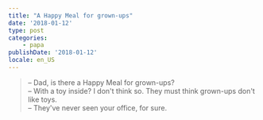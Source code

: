 ```yaml
---
title: "A Happy Meal for grown-ups"
date: '2018-01-12'
type: post
categories:
    - papa
publishDate: '2018-01-12'
locale: en_US
---
```


> – Dad, is there a Happy Meal for grown-ups?  
> – With a toy inside? I don't think so. They must think grown-ups don't like toys.  
> – They've never seen your office, for sure.
